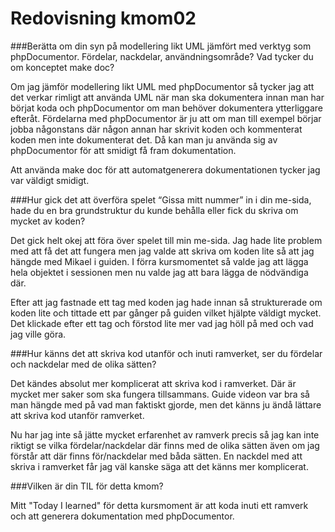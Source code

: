---
---
Redovisning kmom02
=========================
###Berätta om din syn på modellering likt UML jämfört med verktyg som phpDocumentor. Fördelar, nackdelar, användningsområde? Vad tycker du om konceptet make doc?

Om jag jämför modellering likt UML med phpDocumentor så tycker jag att det verkar rimligt att använda UML när man ska dokumentera innan man har börjat koda och phpDocumentor om man behöver dokumentera ytterliggare efteråt. Fördelarna med phpDocumentor är ju att om man till exempel börjar jobba någonstans där någon annan har skrivit koden och kommenterat koden men inte dokumenterat det. Då kan man ju använda sig av phpDocumentor för att smidigt få fram dokumentation.

Att använda make doc för att automatgenerera dokumentationen tycker jag var väldigt smidigt.

###Hur gick det att överföra spelet “Gissa mitt nummer” in i din me-sida, hade du en bra grundstruktur du kunde behålla eller fick du skriva om mycket av koden?

Det gick helt okej att föra över spelet till min me-sida. Jag hade lite problem med att få det att fungera men jag valde att skriva om koden lite så att jag hängde med Mikael i guiden. I förra kursmomentet så valde jag att lägga hela objektet i sessionen men nu valde jag att bara lägga de nödvändiga där.

Efter att jag fastnade ett tag med koden jag hade innan så strukturerade om koden lite och tittade ett par gånger på guiden vilket hjälpte väldigt mycket. Det klickade efter ett tag och förstod lite mer vad jag höll på med och vad jag ville göra.

###Hur känns det att skriva kod utanför och inuti ramverket, ser du fördelar och nackdelar med de olika sätten?

Det kändes absolut mer komplicerat att skriva kod i ramverket. Där är mycket mer saker som ska fungera tillsammans. Guide videon var bra så man hängde med på vad man faktiskt gjorde, men det känns ju ändå lättare att skriva kod utanför ramverket.

Nu har jag inte så jätte mycket erfarenhet av ramverk precis så jag kan inte riktigt se vilka fördelar/nackdelar där finns med de olika sätten även om jag förstår att där finns för/nackdelar med båda sätten. En nackdel med att skriva i ramverket får jag väl kanske säga att det känns mer komplicerat.

###Vilken är din TIL för detta kmom?

Mitt "Today I learned" för detta kursmoment är att koda inuti ett ramverk och att generera dokumentation med phpDocumentor.
